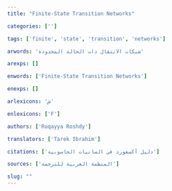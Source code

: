 ```yaml
---
title: "Finite-State Transition Networks"

categories: ['']

tags: ['finite', 'state', 'transition', 'networks']

arwords: 'شبكات الانتقال ذات الحالة المحدودة'

arexps: []

enwords: ['Finite-State Transition Networks']

enexps: []

arlexicons: 'ش'

enlexicons: ['F']

authors: ['Ruqayya Roshdy']

translators: ['Tarek Ibrahim']

citations: ['دليل أكسفورد في السانيات الحاسوبية']

sources: ['المنظمة العربية للترجمة']

slug: ""
---
```

